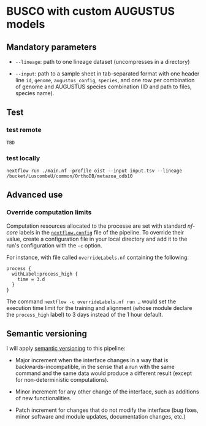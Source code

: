 # BUSCO with custom AUGUSTUS models

## Mandatory parameters

 * `--lineage`: path to one lineage dataset (uncompresses in a directory)

 * `--input`: path to a sample sheet in tab-separated format with one header
   line `id`, `genome`, `augustus_config`, `species`, and one row per
   combination of genome and AUGUSTUS species combination (ID and path to
   files, species name).

## Test

### test remote

    TBD

### test locally

    nextflow run ./main.nf -profile oist --input input.tsv --lineage /bucket/LuscombeU/common/OrthoDB/metazoa_odb10

## Advanced use

### Override computation limits

Computation resources allocated to the processe are set with standard _nf-core_
labels in the [`nextflow.config`](./nextflow.config) file of the pipeline.  To
override their value, create a configuration file in your local directory and
add it to the run's configuration with the `-c` option.

For instance, with file called `overrideLabels.nf` containing the following:

```
process {
  withLabel:process_high {
    time = 3.d
  }
}
```

The command `nextflow -c overrideLabels.nf run …` would set the execution time
limit for the training and alignment (whose module declare the `process_high`
label) to 3 days instead of the 1 hour default.


## Semantic versioning

I will apply [semantic versioning](https://semver.org/) to this pipeline:

 - Major increment when the interface changes in a way that is
   backwards-incompatible, in the sense that a run with the same command and
   the same data would produce a different result (except for non-deterministic
   computations).

 - Minor increment for any other change of the interface, such as additions of
   new functionalities.

 - Patch increment for changes that do not modify the interface (bug fixes,
   minor software and module updates, documentation changes, etc.)
